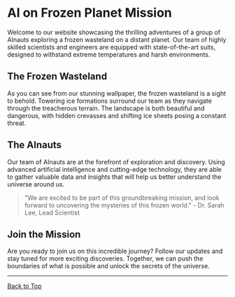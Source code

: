 <!--
Write me markdown content of website with wallpaper:

"A group of AInauts in high-tech suits exploring a frozen wasteland on a distant planet, with towering ice formations all around them."

The header of the page should not be copy of the text but rather a real content of the website which is using this wallpaper.

- Feel free to use structure like headings, bullets, numbering, blockquotes, paragraphs, horizontal lines, etc.
- You can use formatting like bold or _italic_
- You can include UTF-8 emojis
- Links should be only #hash anchors (and you can refer to the document itself)
- Do not include images
-->

<!--font:Exo 2-->

# AI on Frozen Planet Mission

Welcome to our website showcasing the thrilling adventures of a group of AInauts exploring a frozen wasteland on a distant planet. Our team of highly skilled scientists and engineers are equipped with state-of-the-art suits, designed to withstand extreme temperatures and harsh environments.

## The Frozen Wasteland

As you can see from our stunning wallpaper, the frozen wasteland is a sight to behold. Towering ice formations surround our team as they navigate through the treacherous terrain. The landscape is both beautiful and dangerous, with hidden crevasses and shifting ice sheets posing a constant threat.

## The AInauts

Our team of AInauts are at the forefront of exploration and discovery. Using advanced artificial intelligence and cutting-edge technology, they are able to gather valuable data and insights that will help us better understand the universe around us.

> "We are excited to be part of this groundbreaking mission, and look forward to uncovering the mysteries of this frozen world." - Dr. Sarah Lee, Lead Scientist

## Join the Mission

Are you ready to join us on this incredible journey? Follow our updates and stay tuned for more exciting discoveries. Together, we can push the boundaries of what is possible and unlock the secrets of the universe. 

---

[Back to Top](#ai-exploration-mission-on-a-frozen-planet)
